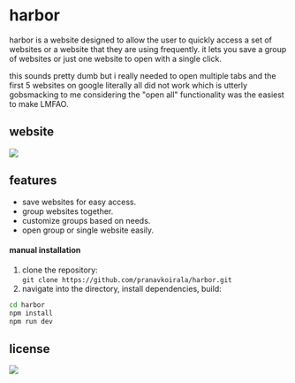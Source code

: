 # harbor

harbor is a website designed to allow the user to quickly access a set of websites or a website that they are using frequently. it lets you save a group of websites or just one website to open with a single click.

this sounds pretty dumb but i really needed to open multiple tabs and the first 5 websites on google literally
all did not work which is utterly gobsmacking to me considering the "open all" functionality was the easiest to make LMFAO.

## website

<a href="https://harborit.netlify.app/" rel="nofollow"><img src="https://img.shields.io/badge/Netlify-00C7B7?style=for-the-badge&logo=netlify&logoColor=white" /><a/>

## features

- save websites for easy access.
- group websites together.
- customize groups based on needs.
- open group or single website easily.

#### manual installation

1. clone the repository:  
   `git clone https://github.com/pranavkoirala/harbor.git`
2. navigate into the directory, install dependencies, build:

```sh
cd harbor
npm install
npm run dev
```

## license

<a href="https://github.com/pranavkoirala/harbor/blob/main/LICENSE" rel="nofollow"><img src="https://camo.githubusercontent.com/c9ee712b4e61cdb2cd1953574083031123aceab896c335469a528a3e195dd8d4/68747470733a2f2f696d672e736869656c64732e696f2f7374617469632f76312e7376673f7374796c653d666f722d7468652d6261646765266c6162656c3d4c6963656e7365266d6573736167653d4d4954266c6f676f436f6c6f723d64396530656526636f6c6f72413d33363361346626636f6c6f72423d623762646638" /></a>
